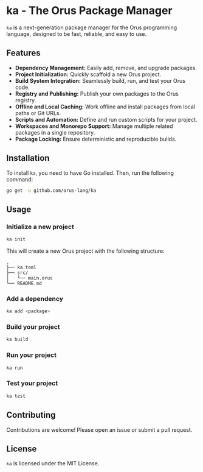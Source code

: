 # ka - The Orus Package Manager

`ka` is a next-generation package manager for the Orus programming language, designed to be fast, reliable, and easy to use.

## Features

* **Dependency Management:** Easily add, remove, and upgrade packages.
* **Project Initialization:** Quickly scaffold a new Orus project.
* **Build System Integration:** Seamlessly build, run, and test your Orus code.
* **Registry and Publishing:** Publish your own packages to the Orus registry.
* **Offline and Local Caching:** Work offline and install packages from local paths or Git URLs.
* **Scripts and Automation:** Define and run custom scripts for your project.
* **Workspaces and Monorepo Support:** Manage multiple related packages in a single repository.
* **Package Locking:** Ensure deterministic and reproducible builds.

## Installation

To install `ka`, you need to have Go installed. Then, run the following command:

```bash
go get -u github.com/orus-lang/ka
```

## Usage

### Initialize a new project

```bash
ka init
```

This will create a new Orus project with the following structure:

```
.
├── ka.toml
├── src/
│   └── main.orus
└── README.md
```

### Add a dependency

```bash
ka add <package>
```

### Build your project

```bash
ka build
```

### Run your project

```bash
ka run
```

### Test your project

```bash
ka test
```

## Contributing

Contributions are welcome! Please open an issue or submit a pull request.

## License

`ka` is licensed under the MIT License.
